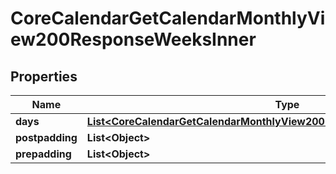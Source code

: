 

# CoreCalendarGetCalendarMonthlyView200ResponseWeeksInner


## Properties

| Name | Type | Description | Notes |
|------------ | ------------- | ------------- | -------------|
|**days** | [**List&lt;CoreCalendarGetCalendarMonthlyView200ResponseWeeksInnerDaysInner&gt;**](CoreCalendarGetCalendarMonthlyView200ResponseWeeksInnerDaysInner.md) |  |  [optional] |
|**postpadding** | **List&lt;Object&gt;** |  |  [optional] |
|**prepadding** | **List&lt;Object&gt;** |  |  [optional] |



